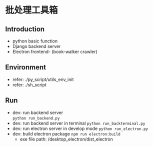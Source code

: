 # 批处理工具箱

## Introduction
- python basic function
- Django backend server
- Electron frontend- (book-walker crawler)

## Environment
- refer: ./py_script/utils_env_init
- refer: ./sh_script

## Run
- dev: run backend server  
```python run_backend.py```
- dev: run backend server in terminal
```python run_backterminal.py```
- dev: run electron server in develop mode
```python run_electron.py```
- dev: build electron package
```npm run electron:build```
    - exe file path: /desktop_electron/dist_electron






